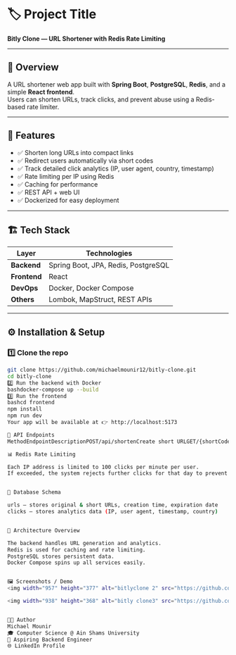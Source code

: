 # 🏷️ Project Title
**Bitly Clone — URL Shortener with Redis Rate Limiting**

---

## 📖 Overview
A URL shortener web app built with **Spring Boot**, **PostgreSQL**, **Redis**, and a simple **React frontend**.  
Users can shorten URLs, track clicks, and prevent abuse using a Redis-based rate limiter.

---

## 🚀 Features
- ✅ Shorten long URLs into compact links  
- ✅ Redirect users automatically via short codes  
- ✅ Track detailed click analytics (IP, user agent, country, timestamp)  
- ✅ Rate limiting per IP using Redis  
- ✅ Caching for performance  
- ✅ REST API + web UI  
- ✅ Dockerized for easy deployment  

---

## 🏗️ Tech Stack
| Layer | Technologies |
|-------|---------------|
| **Backend** | Spring Boot, JPA, Redis, PostgreSQL |
| **Frontend** | React |
| **DevOps** | Docker, Docker Compose |
| **Others** | Lombok, MapStruct, REST APIs |

---

## ⚙️ Installation & Setup

### 1️⃣ Clone the repo
```bash
git clone https://github.com/michaelmounir12/bitly-clone.git
cd bitly-clone
2️⃣ Run the backend with Docker
bashdocker-compose up --build
3️⃣ Run the frontend
bashcd frontend
npm install
npm run dev
Your app will be available at 👉 http://localhost:5173

🧩 API Endpoints
MethodEndpointDescriptionPOST/api/shortenCreate short URLGET/{shortCode}Redirect to original URLGET/api/urls/clicks/{shortcode}Get all clicks for that URLGET/api/clicks/{shortCode}/countGet clicks count

📊 Redis Rate Limiting

Each IP address is limited to 100 clicks per minute per user.
If exceeded, the system rejects further clicks for that day to prevent spam.


💾 Database Schema

urls — stores original & short URLs, creation time, expiration date
clicks — stores analytics data (IP, user agent, timestamp, country)


🧠 Architecture Overview

The backend handles URL generation and analytics.
Redis is used for caching and rate limiting.
PostgreSQL stores persistent data.
Docker Compose spins up all services easily.


🖼️ Screenshots / Demo
<img width="957" height="377" alt="bitlyclone 2" src="https://github.com/user-attachments/assets/d50c52ae-744c-456a-91f4-1c6a633bac06" />

<img width="938" height="368" alt="bitly clone3" src="https://github.com/user-attachments/assets/a6b328a8-caa2-4f3e-bc06-ff0b56352743" />


🧑‍💻 Author
Michael Mounir
🎓 Computer Science @ Ain Shams University
💼 Aspiring Backend Engineer
🌐 LinkedIn Profile
